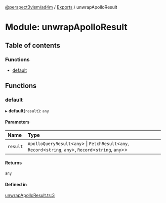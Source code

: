 [@perspect3vism/ad4m](../README.md) / [Exports](../modules.md) / unwrapApolloResult

# Module: unwrapApolloResult

## Table of contents

### Functions

- [default](unwrapApolloResult.md#default)

## Functions

### default

▸ **default**(`result`): `any`

#### Parameters

| Name | Type |
| :------ | :------ |
| `result` | `ApolloQueryResult`<`any`\> \| `FetchResult`<`any`, `Record`<`string`, `any`\>, `Record`<`string`, `any`\>\> |

#### Returns

`any`

#### Defined in

[unwrapApolloResult.ts:3](https://github.com/perspect3vism/ad4m/blob/e76a46f1/core/src/unwrapApolloResult.ts#L3)
